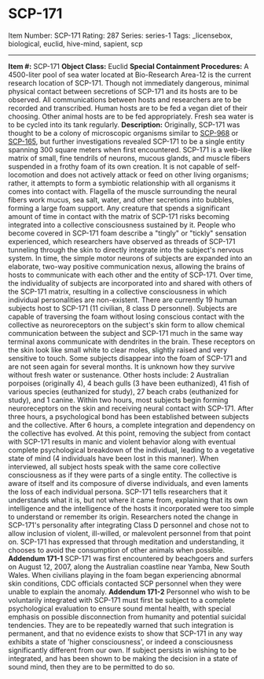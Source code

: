 # SCP-171
Item Number: SCP-171
Rating: 287
Series: series-1
Tags: _licensebox, biological, euclid, hive-mind, sapient, scp

---

**Item #:** SCP-171
**Object Class:** Euclid
**Special Containment Procedures:** A 4500-liter pool of sea water located at Bio-Research Area-12 is the current research location of SCP-171. Though not immediately dangerous, minimal physical contact between secretions of SCP-171 and its hosts are to be observed. All communications between hosts and researchers are to be recorded and transcribed. Human hosts are to be fed a vegan diet of their choosing. Other animal hosts are to be fed appropriately. Fresh sea water is to be cycled into its tank regularly.
**Description:** Originally, SCP-171 was thought to be a colony of microscopic organisms similar to [SCP-968](/scp-968) or [SCP-165](/scp-165), but further investigations revealed SCP-171 to be a single entity spanning 300 square meters when first encountered. SCP-171 is a web-like matrix of small, fine tendrils of neurons, mucous glands, and muscle fibers suspended in a frothy foam of its own creation. It is not capable of self-locomotion and does not actively attack or feed on other living organisms; rather, it attempts to form a symbiotic relationship with all organisms it comes into contact with.
Flagella of the muscle surrounding the neural fibers work mucus, sea salt, water, and other secretions into bubbles, forming a large foam support. Any creature that spends a significant amount of time in contact with the matrix of SCP-171 risks becoming integrated into a collective consciousness sustained by it. People who become covered in SCP-171 foam describe a "tingly" or "tickly" sensation experienced, which researchers have observed as threads of SCP-171 tunneling through the skin to directly integrate into the subject's nervous system. In time, the simple motor neurons of subjects are expanded into an elaborate, two-way positive communication nexus, allowing the brains of hosts to communicate with each other and the entity of SCP-171. Over time, the individuality of subjects are incorporated into and shared with others of the SCP-171 matrix, resulting in a collective consciousness in which individual personalities are non-existent.
There are currently 19 human subjects host to SCP-171 (11 civilian, 8 class D personnel). Subjects are capable of traversing the foam without losing conscious contact with the collective as neuroreceptors on the subject's skin form to allow chemical communication between the subject and SCP-171 much in the same way terminal axons communicate with dendrites in the brain. These receptors on the skin look like small white to clear moles, slightly raised and very sensitive to touch. Some subjects disappear into the foam of SCP-171 and are not seen again for several months. It is unknown how they survive without fresh water or sustenance.
Other hosts include: 2 Australian porpoises (originally 4), 4 beach gulls (3 have been euthanized), 41 fish of various species (euthanized for study), 27 beach crabs (euthanized for study), and 1 canine. Within two hours, most subjects begin forming neuroreceptors on the skin and receiving neural contact with SCP-171. After three hours, a psychological bond has been established between subjects and the collective. After 6 hours, a complete integration and dependency on the collective has evolved. At this point, removing the subject from contact with SCP-171 results in manic and violent behavior along with eventual complete psychological breakdown of the individual, leading to a vegetative state of mind (4 individuals have been lost in this manner).
When interviewed, all subject hosts speak with the same core collective consciousness as if they were parts of a single entity. The collective is aware of itself and its composure of diverse individuals, and even laments the loss of each individual persona. SCP-171 tells researchers that it understands what it is, but not where it came from, explaining that its own intelligence and the intelligence of the hosts it incorporated were too simple to understand or remember its origin. Researchers noted the change in SCP-171's personality after integrating Class D personnel and chose not to allow inclusion of violent, ill-willed, or malevolent personnel from that point on. SCP-171 has expressed that through meditation and understanding, it chooses to avoid the consumption of other animals when possible.
**Addendum 171-1** SCP-171 was first encountered by beachgoers and surfers on August 12, 2007, along the Australian coastline near Yamba, New South Wales. When civilians playing in the foam began experiencing abnormal skin conditions, CDC officials contacted SCP personnel when they were unable to explain the anomaly.
**Addendum 171-2** Personnel who wish to be voluntarily integrated with SCP-171 must first be subject to a complete psychological evaluation to ensure sound mental health, with special emphasis on possible disconnection from humanity and potential suicidal tendencies. They are to be repeatedly warned that such integration is permanent, and that no evidence exists to show that SCP-171 in any way exhibits a state of 'higher consciousness', or indeed a consciousness significantly different from our own. If subject persists in wishing to be integrated, and has been shown to be making the decision in a state of sound mind, then they are to be permitted to do so.